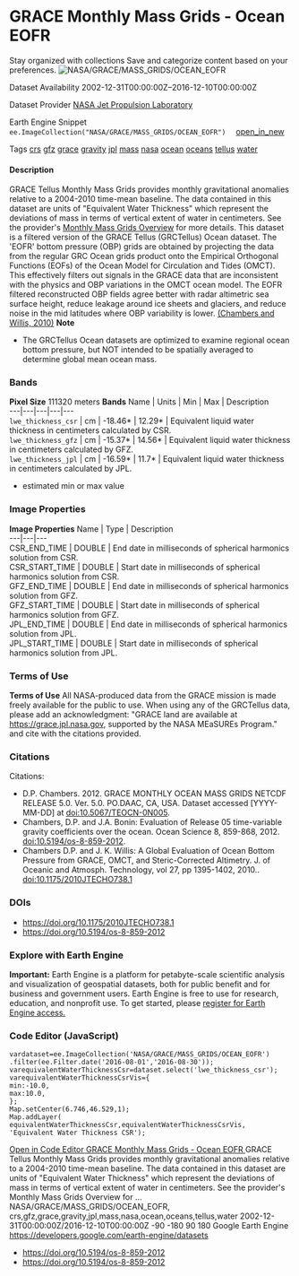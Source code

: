  
#  GRACE Monthly Mass Grids - Ocean EOFR 
Stay organized with collections  Save and categorize content based on your preferences. 
![NASA/GRACE/MASS_GRIDS/OCEAN_EOFR](https://developers.google.com/earth-engine/datasets/images/NASA/NASA_GRACE_MASS_GRIDS_OCEAN_EOFR_sample.png) 

Dataset Availability
    2002-12-31T00:00:00Z–2016-12-10T00:00:00Z 

Dataset Provider
     [ NASA Jet Propulsion Laboratory ](https://grace.jpl.nasa.gov/data/get-data/monthly-mass-grids-ocean/) 

Earth Engine Snippet
     `    ee.ImageCollection("NASA/GRACE/MASS_GRIDS/OCEAN_EOFR")   ` [ open_in_new ](https://code.earthengine.google.com/?scriptPath=Examples:Datasets/NASA/NASA_GRACE_MASS_GRIDS_OCEAN_EOFR) 

Tags
     [crs](https://developers.google.com/earth-engine/datasets/tags/crs) [gfz](https://developers.google.com/earth-engine/datasets/tags/gfz) [grace](https://developers.google.com/earth-engine/datasets/tags/grace) [gravity](https://developers.google.com/earth-engine/datasets/tags/gravity) [jpl](https://developers.google.com/earth-engine/datasets/tags/jpl) [mass](https://developers.google.com/earth-engine/datasets/tags/mass) [nasa](https://developers.google.com/earth-engine/datasets/tags/nasa) [ocean](https://developers.google.com/earth-engine/datasets/tags/ocean) [oceans](https://developers.google.com/earth-engine/datasets/tags/oceans) [tellus](https://developers.google.com/earth-engine/datasets/tags/tellus) [water](https://developers.google.com/earth-engine/datasets/tags/water)
#### Description
GRACE Tellus Monthly Mass Grids provides monthly gravitational anomalies relative to a 2004-2010 time-mean baseline. The data contained in this dataset are units of "Equivalent Water Thickness" which represent the deviations of mass in terms of vertical extent of water in centimeters. See the provider's [Monthly Mass Grids Overview](https://grace.jpl.nasa.gov/data/monthly-mass-grids/) for more details.
This dataset is a filtered version of the GRACE Tellus (GRCTellus) Ocean dataset. The 'EOFR' bottom pressure (OBP) grids are obtained by projecting the data from the regular GRC Ocean grids product onto the Empirical Orthogonal Functions (EOFs) of the Ocean Model for Circulation and Tides (OMCT). This effectively filters out signals in the GRACE data that are inconsistent with the physics and OBP variations in the OMCT ocean model.
The EOFR filtered reconstructed OBP fields agree better with radar altimetric sea surface height, reduce leakage around ice sheets and glaciers, and reduce noise in the mid latitudes where OBP variability is lower. [(Chambers and Willis, 2010)](https://doi.org/10.1175/2010JTECHO738.1)
**Note**
  * The GRCTellus Ocean datasets are optimized to examine regional ocean bottom pressure, but NOT intended to be spatially averaged to determine global mean ocean mass.


### Bands
**Pixel Size** 111320 meters 
**Bands**
Name | Units | Min | Max | Description  
---|---|---|---|---  
`lwe_thickness_csr` | cm |  -18.46*  |  12.29*  | Equivalent liquid water thickness in centimeters calculated by CSR.  
`lwe_thickness_gfz` | cm |  -15.37*  |  14.56*  | Equivalent liquid water thickness in centimeters calculated by GFZ.  
`lwe_thickness_jpl` | cm |  -16.59*  |  11.7*  | Equivalent liquid water thickness in centimeters calculated by JPL.  
* estimated min or max value 
### Image Properties
**Image Properties**
Name | Type | Description  
---|---|---  
CSR_END_TIME | DOUBLE | End date in milliseconds of spherical harmonics solution from CSR.  
CSR_START_TIME | DOUBLE | Start date in milliseconds of spherical harmonics solution from CSR.  
GFZ_END_TIME | DOUBLE | End date in milliseconds of spherical harmonics solution from GFZ.  
GFZ_START_TIME | DOUBLE | Start date in milliseconds of spherical harmonics solution from GFZ.  
JPL_END_TIME | DOUBLE | End date in milliseconds of spherical harmonics solution from JPL.  
JPL_START_TIME | DOUBLE | Start date in milliseconds of spherical harmonics solution from JPL.  
### Terms of Use
**Terms of Use**
All NASA-produced data from the GRACE mission is made freely available for the public to use. When using any of the GRCTellus data, please add an acknowledgment: "GRACE land are available at <https://grace.jpl.nasa.gov>, supported by the NASA MEaSUREs Program." and cite with the citations provided.
### Citations
Citations:
  * D.P. Chambers. 2012. GRACE MONTHLY OCEAN MASS GRIDS NETCDF RELEASE 5.0. Ver. 5.0. PO.DAAC, CA, USA. Dataset accessed [YYYY-MM-DD] at [doi:10.5067/TEOCN-0N005](https://doi.org/10.5067/TEOCN-0N005).
  * Chambers, D.P. and J.A. Bonin: Evaluation of Release 05 time-variable gravity coefficients over the ocean. Ocean Science 8, 859-868, 2012. [doi:10.5194/os-8-859-2012](https://doi.org/10.5194/os-8-859-2012).
  * Chambers D.P. and J. K. Willis: A Global Evaluation of Ocean Bottom Pressure from GRACE, OMCT, and Steric-Corrected Altimetry. J. of Oceanic and Atmosph. Technology, vol 27, pp 1395-1402, 2010.. [doi:10.1175/2010JTECHO738.1](https://doi.org/10.1175/2010JTECHO738.1)


### DOIs
  * [ https://doi.org/10.1175/2010JTECHO738.1 ](https://doi.org/10.1175/2010JTECHO738.1)
  * [ https://doi.org/10.5194/os-8-859-2012 ](https://doi.org/10.5194/os-8-859-2012)


### Explore with Earth Engine
**Important:** Earth Engine is a platform for petabyte-scale scientific analysis and visualization of geospatial datasets, both for public benefit and for business and government users. Earth Engine is free to use for research, education, and nonprofit use. To get started, please [register for Earth Engine access.](https://console.cloud.google.com/earth-engine)
### Code Editor (JavaScript)
```
vardataset=ee.ImageCollection('NASA/GRACE/MASS_GRIDS/OCEAN_EOFR')
.filter(ee.Filter.date('2016-08-01','2016-08-30'));
varequivalentWaterThicknessCsr=dataset.select('lwe_thickness_csr');
varequivalentWaterThicknessCsrVis={
min:-10.0,
max:10.0,
};
Map.setCenter(6.746,46.529,1);
Map.addLayer(
equivalentWaterThicknessCsr,equivalentWaterThicknessCsrVis,
'Equivalent Water Thickness CSR');
```
[ Open in Code Editor ](https://code.earthengine.google.com/?scriptPath=Examples:Datasets/NASA/NASA_GRACE_MASS_GRIDS_OCEAN_EOFR)
[ GRACE Monthly Mass Grids - Ocean EOFR ](https://developers.google.com/earth-engine/datasets/catalog/NASA_GRACE_MASS_GRIDS_OCEAN_EOFR)
GRACE Tellus Monthly Mass Grids provides monthly gravitational anomalies relative to a 2004-2010 time-mean baseline. The data contained in this dataset are units of "Equivalent Water Thickness" which represent the deviations of mass in terms of vertical extent of water in centimeters. See the provider's Monthly Mass Grids Overview for …
NASA/GRACE/MASS_GRIDS/OCEAN_EOFR, crs,gfz,grace,gravity,jpl,mass,nasa,ocean,oceans,tellus,water 
2002-12-31T00:00:00Z/2016-12-10T00:00:00Z
-90 -180 90 180 
Google Earth Engine
https://developers.google.com/earth-engine/datasets
  * [ https://doi.org/10.5194/os-8-859-2012 ](https://doi.org/https://grace.jpl.nasa.gov/data/get-data/monthly-mass-grids-ocean/)
  * [ https://doi.org/10.5194/os-8-859-2012 ](https://doi.org/https://developers.google.com/earth-engine/datasets/catalog/NASA_GRACE_MASS_GRIDS_OCEAN_EOFR)


